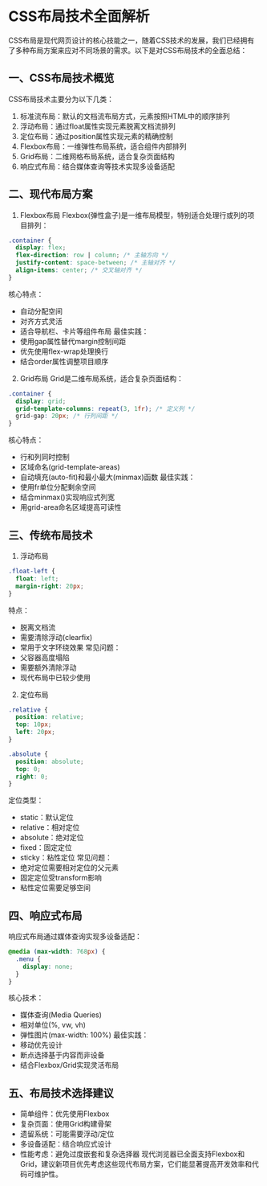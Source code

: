 # CSS布局技术全面解析
CSS布局是现代网页设计的核心技能之一，随着CSS技术的发展，我们已经拥有了多种布局方案来应对不同场景的需求。以下是对CSS布局技术的全面总结：

## 一、CSS布局技术概览
CSS布局技术主要分为以下几类：

1. 标准流布局‌：默认的文档流布局方式，元素按照HTML中的顺序排列
2. 浮动布局‌：通过float属性实现元素脱离文档流排列
3. 定位布局‌：通过position属性实现元素的精确控制
4. Flexbox布局‌：一维弹性布局系统，适合组件内部排列
5. Grid布局‌：二维网格布局系统，适合复杂页面结构
6. 响应式布局‌：结合媒体查询等技术实现多设备适配

## 二、现代布局方案
1. Flexbox布局
Flexbox(弹性盒子)是一维布局模型，特别适合处理行或列的项目排列：

``` css
.container {
  display: flex;
  flex-direction: row | column; /* 主轴方向 */
  justify-content: space-between; /* 主轴对齐 */
  align-items: center; /* 交叉轴对齐 */
}
```
核心特点‌：
- 自动分配空间
- 对齐方式灵活
- 适合导航栏、卡片等组件布局
最佳实践‌：
- 使用gap属性替代margin控制间距
- 优先使用flex-wrap处理换行
- 结合order属性调整项目顺序
2. Grid布局
Grid是二维布局系统，适合复杂页面结构：

``` css
.container {
  display: grid;
  grid-template-columns: repeat(3, 1fr); /* 定义列 */
  grid-gap: 20px; /* 行列间距 */
}
```
核心特点‌：
- 行和列同时控制
- 区域命名(grid-template-areas)
- 自动填充(auto-fit)和最小最大(minmax)函数
最佳实践‌：
- 使用fr单位分配剩余空间
- 结合minmax()实现响应式列宽
- 用grid-area命名区域提高可读性

## 三、传统布局技术
1. 浮动布局
``` css
.float-left {
  float: left;
  margin-right: 20px;
}
```
特点‌：
- 脱离文档流
- 需要清除浮动(clearfix)
- 常用于文字环绕效果
常见问题‌：
- 父容器高度塌陷
- 需要额外清除浮动
- 现代布局中已较少使用
2. 定位布局

``` css
.relative {
  position: relative;
  top: 10px;
  left: 20px;
}

.absolute {
  position: absolute;
  top: 0;
  right: 0;
}
```
定位类型‌：
- static：默认定位
- relative：相对定位
- absolute：绝对定位
- fixed：固定定位
- sticky：粘性定位
常见问题‌：
- 绝对定位需要相对定位的父元素
- 固定定位受transform影响
- 粘性定位需要足够空间

## 四、响应式布局
响应式布局通过媒体查询实现多设备适配：

```css
@media (max-width: 768px) {
  .menu {
    display: none;
  }
}
```
核心技术‌：
- 媒体查询(Media Queries)
- 相对单位(%, vw, vh)
- 弹性图片(max-width: 100%)
最佳实践‌：
- 移动优先设计
- 断点选择基于内容而非设备
- 结合Flexbox/Grid实现灵活布局

## 五、布局技术选择建议
- 简单组件‌：优先使用Flexbox
- 复杂页面‌：使用Grid构建骨架
- 遗留系统‌：可能需要浮动/定位
- 多设备适配‌：结合响应式设计
- 性能考虑‌：避免过度嵌套和复杂选择器
现代浏览器已全面支持Flexbox和Grid，建议新项目优先考虑这些现代布局方案，它们能显著提高开发效率和代码可维护性。